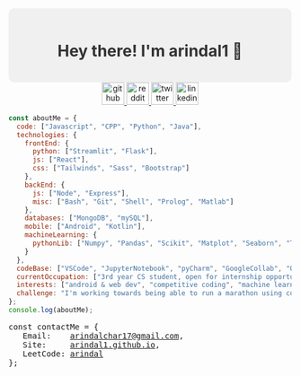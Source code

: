 <div style="background-color: #f0f0f0; padding: 20px; border-radius: 10px;" align="center">
  <h1 style="color: #333;">Hey there! I'm arindal1 🚀</h1>
</div>
<div align="center">
<a href="https://github.com/arindal1">
  <img src="https://github.com/arindal1/arindal1/assets/110285827/7e7b91c9-c054-4d6a-a8ea-f8284aa7268b" alt="github" width="40px">
</a>
<a href="https://www.reddit.com/user/MasterNoir">
  <img src="https://github.com/arindal1/arindal1/assets/110285827/6aba40df-c504-4671-af7f-c09f3f229509" alt="reddit" width="40px">
</a>
<a href="https://twitter.com/arindal_17">
  <img src="https://github.com/arindal1/arindal1/assets/110285827/b323a978-3d11-4529-91f2-670835302af0" alt="twitter" width="40px">
</a>
<a href="https://www.linkedin.com/in/arindalchar/">
  <img src="https://github.com/arindal1/arindal1/assets/110285827/7f8d23f8-ca3c-4173-a300-3392ba1072d4" alt="linkedin" width="40px">
</a>
</div>
 
```javascript
const aboutMe = {
  code: ["Javascript", "CPP", "Python", "Java"],
  technologies: {
    frontEnd: {
      python: ["Streamlit", "Flask"],
      js: ["React"],
      css: ["Tailwinds", "Sass", "Bootstrap"]
    },
    backEnd: {
      js: ["Node", "Express"],
      misc: ["Bash", "Git", "Shell", "Prolog", "Matlab"]
    },
    databases: ["MongoDB", "mySQL"],
    mobile: ["Android", "Kotlin"],
    machineLearning: {
      pythonLib: ["Numpy", "Pandas", "Scikit", "Matplot", "Seaborn", "TensorFlow", "Keras", "OpenCV"]
    }
  },
  codeBase: ["VSCode", "JupyterNotebook", "pyCharm", "GoogleCollab", "Obsidian"],
  currentOccupation: ["3rd year CS student, open for internship opportunities"],
  interests: ["android & web dev", "competitive coding", "machine learning", "tech and more..."],
  challenge: "I'm working towards being able to run a marathon using code"
};
console.log(aboutMe);
```

<pre>
const contactMe = {
   Email:    <a href = "mailto: arindalchar17@gmail.com">arindalchar17@gmail.com</a>,
   Site:     <a href="https://arindal1.github.io/portfolio-website/">arindal1.github.io</a>,
   LeetCode: <a href="https://leetcode.com/arindal/">arindal</a>
};
</pre>


<!-- ![arindal1 stats](https://github-readme-stats.vercel.app/api?username=arindal1&show_icons=true&theme=tokyonight) -->
